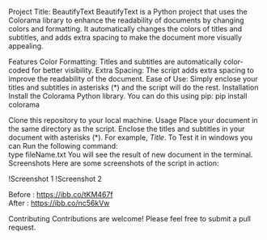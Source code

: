 Project Title: BeautifyText
BeautifyText is a Python project that uses the Colorama library to enhance the readability of documents by changing colors and formatting. It automatically changes the colors of titles and subtitles, and adds extra spacing to make the document more visually appealing.

Features
Color Formatting: Titles and subtitles are automatically color-coded for better visibility.
Extra Spacing: The script adds extra spacing to improve the readability of the document.
Ease of Use: Simply enclose your titles and subtitles in asterisks (*) and the script will do the rest.
Installation
Install the Colorama Python library. You can do this using pip:
pip install colorama

Clone this repository to your local machine.
Usage
Place your document in the same directory as the script.
Enclose the titles and subtitles in your document with asterisks (*). For example, *Title*.
To Test it in windows you can Run the following command:  
type fileName.txt
You will see the result of new document in the terminal.
Screenshots
Here are some screenshots of the script in action:

!Screenshot 1 !Screenshot 2

Before : https://ibb.co/tKM467f  
After : https://ibb.co/nc56kVw 

Contributing
Contributions are welcome! Please feel free to submit a pull request.